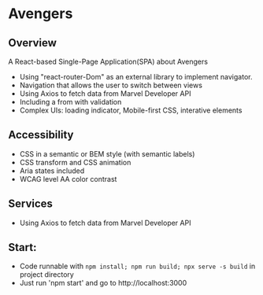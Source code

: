 # Avengers

## **Overview**
A React-based Single-Page Application(SPA) about Avengers
  - Using "react-router-Dom" as an external library to implement navigator. 
  - Navigation that allows the user to switch between views
  - Using Axios to fetch data from Marvel Developer API
  - Including a from with validation
  - Complex UIs: loading indicator, Mobile-first CSS, interative elements

## Accessibility
  - CSS in a semantic or BEM style (with semantic labels)
  - CSS transform and CSS animation
  - Aria states included
  - WCAG level AA color contrast

## Services
  - Using Axios to fetch data from Marvel Developer API

## Start:
  - Code runnable with `npm install; npm run build; npx serve -s build` in project directory
  - Just run 'npm start' and go to http://localhost:3000
